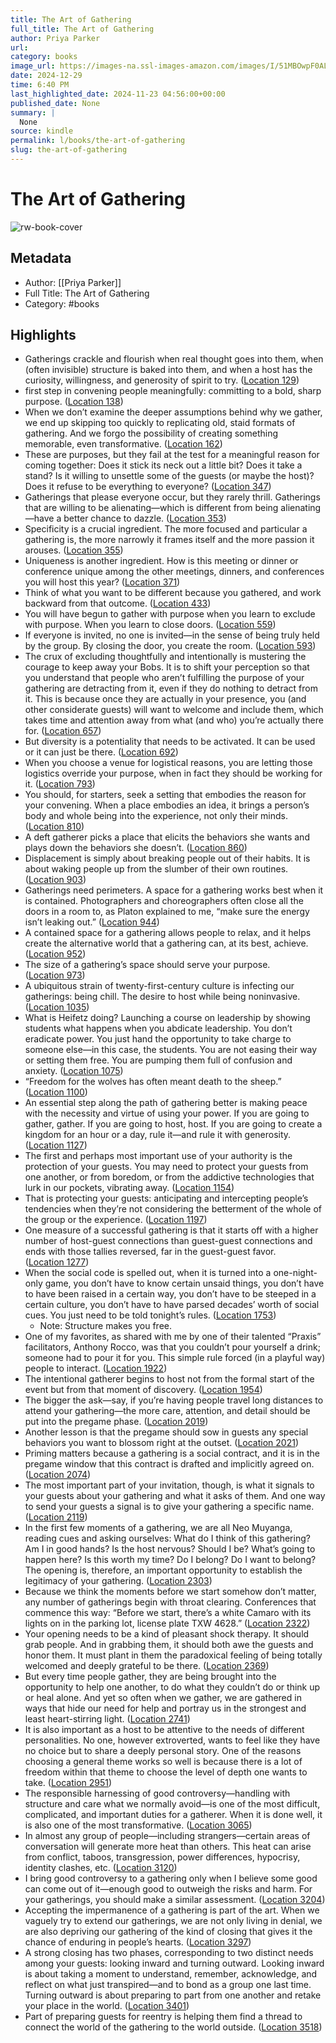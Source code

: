 ```yaml
---
title: The Art of Gathering
full_title: The Art of Gathering
author: Priya Parker
url: 
category: books
image_url: https://images-na.ssl-images-amazon.com/images/I/51MBOwpF0AL._SL200_.jpg
date: 2024-12-29
time: 6:40 PM
last_highlighted_date: 2024-11-23 04:56:00+00:00
published_date: None
summary: |
  None
source: kindle
permalink: l/books/the-art-of-gathering
slug: the-art-of-gathering
---
```

# The Art of Gathering

![rw-book-cover](https://images-na.ssl-images-amazon.com/images/I/51MBOwpF0AL._SL200_.jpg)

## Metadata
- Author: [[Priya Parker]]
- Full Title: The Art of Gathering
- Category: #books

## Highlights
- Gatherings crackle and flourish when real thought goes into them, when (often invisible) structure is baked into them, and when a host has the curiosity, willingness, and generosity of spirit to try. ([Location 129](https://readwise.io/to_kindle?action=open&asin=B079C9WN5W&location=129))
- first step in convening people meaningfully: committing to a bold, sharp purpose. ([Location 138](https://readwise.io/to_kindle?action=open&asin=B079C9WN5W&location=138))
- When we don’t examine the deeper assumptions behind why we gather, we end up skipping too quickly to replicating old, staid formats of gathering. And we forgo the possibility of creating something memorable, even transformative. ([Location 162](https://readwise.io/to_kindle?action=open&asin=B079C9WN5W&location=162))
- These are purposes, but they fail at the test for a meaningful reason for coming together: Does it stick its neck out a little bit? Does it take a stand? Is it willing to unsettle some of the guests (or maybe the host)? Does it refuse to be everything to everyone? ([Location 347](https://readwise.io/to_kindle?action=open&asin=B079C9WN5W&location=347))
- Gatherings that please everyone occur, but they rarely thrill. Gatherings that are willing to be alienating—which is different from being alienating—have a better chance to dazzle. ([Location 353](https://readwise.io/to_kindle?action=open&asin=B079C9WN5W&location=353))
- Specificity is a crucial ingredient. The more focused and particular a gathering is, the more narrowly it frames itself and the more passion it arouses. ([Location 355](https://readwise.io/to_kindle?action=open&asin=B079C9WN5W&location=355))
- Uniqueness is another ingredient. How is this meeting or dinner or conference unique among the other meetings, dinners, and conferences you will host this year? ([Location 371](https://readwise.io/to_kindle?action=open&asin=B079C9WN5W&location=371))
- Think of what you want to be different because you gathered, and work backward from that outcome. ([Location 433](https://readwise.io/to_kindle?action=open&asin=B079C9WN5W&location=433))
- You will have begun to gather with purpose when you learn to exclude with purpose. When you learn to close doors. ([Location 559](https://readwise.io/to_kindle?action=open&asin=B079C9WN5W&location=559))
- If everyone is invited, no one is invited—in the sense of being truly held by the group. By closing the door, you create the room. ([Location 593](https://readwise.io/to_kindle?action=open&asin=B079C9WN5W&location=593))
- The crux of excluding thoughtfully and intentionally is mustering the courage to keep away your Bobs. It is to shift your perception so that you understand that people who aren’t fulfilling the purpose of your gathering are detracting from it, even if they do nothing to detract from it. This is because once they are actually in your presence, you (and other considerate guests) will want to welcome and include them, which takes time and attention away from what (and who) you’re actually there for. ([Location 657](https://readwise.io/to_kindle?action=open&asin=B079C9WN5W&location=657))
- But diversity is a potentiality that needs to be activated. It can be used or it can just be there. ([Location 692](https://readwise.io/to_kindle?action=open&asin=B079C9WN5W&location=692))
- When you choose a venue for logistical reasons, you are letting those logistics override your purpose, when in fact they should be working for it. ([Location 793](https://readwise.io/to_kindle?action=open&asin=B079C9WN5W&location=793))
- You should, for starters, seek a setting that embodies the reason for your convening. When a place embodies an idea, it brings a person’s body and whole being into the experience, not only their minds. ([Location 810](https://readwise.io/to_kindle?action=open&asin=B079C9WN5W&location=810))
- A deft gatherer picks a place that elicits the behaviors she wants and plays down the behaviors she doesn’t. ([Location 860](https://readwise.io/to_kindle?action=open&asin=B079C9WN5W&location=860))
- Displacement is simply about breaking people out of their habits. It is about waking people up from the slumber of their own routines. ([Location 903](https://readwise.io/to_kindle?action=open&asin=B079C9WN5W&location=903))
- Gatherings need perimeters. A space for a gathering works best when it is contained. Photographers and choreographers often close all the doors in a room to, as Platon explained to me, “make sure the energy isn’t leaking out.” ([Location 944](https://readwise.io/to_kindle?action=open&asin=B079C9WN5W&location=944))
- A contained space for a gathering allows people to relax, and it helps create the alternative world that a gathering can, at its best, achieve. ([Location 952](https://readwise.io/to_kindle?action=open&asin=B079C9WN5W&location=952))
- The size of a gathering’s space should serve your purpose. ([Location 973](https://readwise.io/to_kindle?action=open&asin=B079C9WN5W&location=973))
- A ubiquitous strain of twenty-first-century culture is infecting our gatherings: being chill. The desire to host while being noninvasive. ([Location 1035](https://readwise.io/to_kindle?action=open&asin=B079C9WN5W&location=1035))
- What is Heifetz doing? Launching a course on leadership by showing students what happens when you abdicate leadership. You don’t eradicate power. You just hand the opportunity to take charge to someone else—in this case, the students. You are not easing their way or setting them free. You are pumping them full of confusion and anxiety. ([Location 1075](https://readwise.io/to_kindle?action=open&asin=B079C9WN5W&location=1075))
- “Freedom for the wolves has often meant death to the sheep.” ([Location 1100](https://readwise.io/to_kindle?action=open&asin=B079C9WN5W&location=1100))
- An essential step along the path of gathering better is making peace with the necessity and virtue of using your power. If you are going to gather, gather. If you are going to host, host. If you are going to create a kingdom for an hour or a day, rule it—and rule it with generosity. ([Location 1127](https://readwise.io/to_kindle?action=open&asin=B079C9WN5W&location=1127))
- The first and perhaps most important use of your authority is the protection of your guests. You may need to protect your guests from one another, or from boredom, or from the addictive technologies that lurk in our pockets, vibrating away. ([Location 1154](https://readwise.io/to_kindle?action=open&asin=B079C9WN5W&location=1154))
- That is protecting your guests: anticipating and intercepting people’s tendencies when they’re not considering the betterment of the whole of the group or the experience. ([Location 1197](https://readwise.io/to_kindle?action=open&asin=B079C9WN5W&location=1197))
- One measure of a successful gathering is that it starts off with a higher number of host-guest connections than guest-guest connections and ends with those tallies reversed, far in the guest-guest favor. ([Location 1277](https://readwise.io/to_kindle?action=open&asin=B079C9WN5W&location=1277))
- When the social code is spelled out, when it is turned into a one-night-only game, you don’t have to know certain unsaid things, you don’t have to have been raised in a certain way, you don’t have to be steeped in a certain culture, you don’t have to have parsed decades’ worth of social cues. You just need to be told tonight’s rules. ([Location 1753](https://readwise.io/to_kindle?action=open&asin=B079C9WN5W&location=1753))
    - Note: Structure makes you free.
- One of my favorites, as shared with me by one of their talented “Praxis” facilitators, Anthony Rocco, was that you couldn’t pour yourself a drink; someone had to pour it for you. This simple rule forced (in a playful way) people to interact. ([Location 1922](https://readwise.io/to_kindle?action=open&asin=B079C9WN5W&location=1922))
- The intentional gatherer begins to host not from the formal start of the event but from that moment of discovery. ([Location 1954](https://readwise.io/to_kindle?action=open&asin=B079C9WN5W&location=1954))
- The bigger the ask—say, if you’re having people travel long distances to attend your gathering—the more care, attention, and detail should be put into the pregame phase. ([Location 2019](https://readwise.io/to_kindle?action=open&asin=B079C9WN5W&location=2019))
- Another lesson is that the pregame should sow in guests any special behaviors you want to blossom right at the outset. ([Location 2021](https://readwise.io/to_kindle?action=open&asin=B079C9WN5W&location=2021))
- Priming matters because a gathering is a social contract, and it is in the pregame window that this contract is drafted and implicitly agreed on. ([Location 2074](https://readwise.io/to_kindle?action=open&asin=B079C9WN5W&location=2074))
- The most important part of your invitation, though, is what it signals to your guests about your gathering and what it asks of them. And one way to send your guests a signal is to give your gathering a specific name. ([Location 2119](https://readwise.io/to_kindle?action=open&asin=B079C9WN5W&location=2119))
- In the first few moments of a gathering, we are all Neo Muyanga, reading cues and asking ourselves: What do I think of this gathering? Am I in good hands? Is the host nervous? Should I be? What’s going to happen here? Is this worth my time? Do I belong? Do I want to belong? The opening is, therefore, an important opportunity to establish the legitimacy of your gathering. ([Location 2303](https://readwise.io/to_kindle?action=open&asin=B079C9WN5W&location=2303))
- Because we think the moments before we start somehow don’t matter, any number of gatherings begin with throat clearing. Conferences that commence this way: “Before we start, there’s a white Camaro with its lights on in the parking lot, license plate TXW 4628.” ([Location 2322](https://readwise.io/to_kindle?action=open&asin=B079C9WN5W&location=2322))
- Your opening needs to be a kind of pleasant shock therapy. It should grab people. And in grabbing them, it should both awe the guests and honor them. It must plant in them the paradoxical feeling of being totally welcomed and deeply grateful to be there. ([Location 2369](https://readwise.io/to_kindle?action=open&asin=B079C9WN5W&location=2369))
- But every time people gather, they are being brought into the opportunity to help one another, to do what they couldn’t do or think up or heal alone. And yet so often when we gather, we are gathered in ways that hide our need for help and portray us in the strongest and least heart-stirring light. ([Location 2741](https://readwise.io/to_kindle?action=open&asin=B079C9WN5W&location=2741))
- It is also important as a host to be attentive to the needs of different personalities. No one, however extroverted, wants to feel like they have no choice but to share a deeply personal story. One of the reasons choosing a general theme works so well is because there is a lot of freedom within that theme to choose the level of depth one wants to take. ([Location 2951](https://readwise.io/to_kindle?action=open&asin=B079C9WN5W&location=2951))
- The responsible harnessing of good controversy—handling with structure and care what we normally avoid—is one of the most difficult, complicated, and important duties for a gatherer. When it is done well, it is also one of the most transformative. ([Location 3065](https://readwise.io/to_kindle?action=open&asin=B079C9WN5W&location=3065))
- In almost any group of people—including strangers—certain areas of conversation will generate more heat than others. This heat can arise from conflict, taboos, transgression, power differences, hypocrisy, identity clashes, etc. ([Location 3120](https://readwise.io/to_kindle?action=open&asin=B079C9WN5W&location=3120))
- I bring good controversy to a gathering only when I believe some good can come out of it—enough good to outweigh the risks and harm. For your gatherings, you should make a similar assessment. ([Location 3204](https://readwise.io/to_kindle?action=open&asin=B079C9WN5W&location=3204))
- Accepting the impermanence of a gathering is part of the art. When we vaguely try to extend our gatherings, we are not only living in denial, we are also depriving our gathering of the kind of closing that gives it the chance of enduring in people’s hearts. ([Location 3297](https://readwise.io/to_kindle?action=open&asin=B079C9WN5W&location=3297))
- A strong closing has two phases, corresponding to two distinct needs among your guests: looking inward and turning outward. Looking inward is about taking a moment to understand, remember, acknowledge, and reflect on what just transpired—and to bond as a group one last time. Turning outward is about preparing to part from one another and retake your place in the world. ([Location 3401](https://readwise.io/to_kindle?action=open&asin=B079C9WN5W&location=3401))
- Part of preparing guests for reentry is helping them find a thread to connect the world of the gathering to the world outside. ([Location 3518](https://readwise.io/to_kindle?action=open&asin=B079C9WN5W&location=3518))


